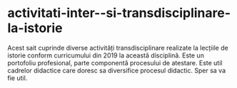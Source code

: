 # activitati-inter--si-transdisciplinare-la-istorie
Acest sait cuprinde diverse activități transdisciplinare realizate la lecțiile de istorie conform curricumului din 2019  la această disciplină. Este un portofoliu profesional, parte componentă procesului de atestare. Este util cadrelor didactice care doresc sa diversifice procesul didactic. Sper sa va fie util.
